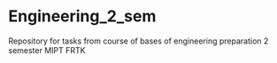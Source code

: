 # Engineering_2_sem
Repository for tasks from course of bases of engineering preparation 2 semester MIPT FRTK
